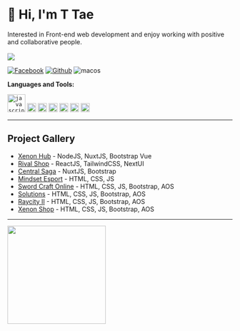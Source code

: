 # 👋 Hi, I'm T Tae
Interested in Front-end web development and enjoy working with positive and collaborative people.
<br><br>
<a href="https://github.com/taetiffy"><img src="https://count.getloli.com/get/@taetiffy?theme=rule34"/></a>

<p>
  <a href="https://www.facebook.com/profile.php?id=100056884506607"><img alt="Facebook" src="https://img.shields.io/badge/facebook-%231877F2.svg?&style=for-the-badge&logo=facebook&logoColor=white"/></a>
  <a href="https://github.com/taetiffy"><img alt="Github" src="https://img.shields.io/badge/GitHub-100000?style=for-the-badge&logo=github&logoColor=white"/></a>
  <img alt="macos" src="https://img.shields.io/badge/mac%20os-000000?style=for-the-badge&logo=apple&logoColor=white"/>
</a>
</p>

<strong>Languages and Tools:</strong>

<code><img src="https://cdn.jsdelivr.net/gh/devicons/devicon/icons/javascript/javascript-original.svg" height="40" alt="javascript logo"  /></code>
<code><img height="20" src="https://raw.githubusercontent.com/yurijserrano/Github-Profile-Readme-Logos/master/frameworks/boostrap.svg"></code>
<code><img height="20" src="https://raw.githubusercontent.com/yurijserrano/Github-Profile-Readme-Logos/master/frameworks/react.svg"></code>
<code><img height="20" src="https://raw.githubusercontent.com/yurijserrano/Github-Profile-Readme-Logos/master/frameworks/vuejs.svg"></code>
<code><img height="20" src="https://raw.githubusercontent.com/yurijserrano/Github-Profile-Readme-Logos/master/programming%20languages/javascript.svg"></code>
<code><img height="20" src="https://raw.githubusercontent.com/yurijserrano/Github-Profile-Readme-Logos/master/others/html.svg"></code>
<code><img height="20" src="https://raw.githubusercontent.com/yurijserrano/Github-Profile-Readme-Logos/master/others/css.svg"></code>

---
## Project Gallery
- [Xenon Hub](https://tiffy-portfolio.vercel.app/img/xenon-hub.gif) - NodeJS, NuxtJS, Bootstrap Vue
- [Rival Shop](https://tiffy-portfolio.vercel.app/img/rival-shop-sm.gif) - ReactJS, TailwindCSS, NextUI
- [Central Saga](https://tiffy-portfolio.vercel.app/img/central-ls-slide.gif) - NuxtJS, Bootstrap
- [Mindset Esport](https://tiffy-portfolio.vercel.app/img/esport.gif) - HTML, CSS, JS
- [Sword Craft Online](https://tiffy-portfolio.vercel.app/img/sao.gif) - HTML, CSS, JS, Bootstrap, AOS
- [Solutions](https://tiffy-portfolio.vercel.app/img/18fix.gif) - HTML, CSS, JS, Bootstrap, AOS
- [Raycity II](https://tiffy-portfolio.vercel.app/img/rc-ii.jpg) - HTML, CSS, JS, Bootstrap, AOS
- [Xenon Shop](https://tiffy-portfolio.vercel.app/img/xenon-shop.gif) - HTML, CSS, JS, Bootstrap, AOS
---

<a href="https://github.com/taetiffy">
  <img height="220" align="center" src="https://github-readme-stats.vercel.app/api?username=taetiffy&bg_color=30,e96443,904e95&title_color=fff&text_color=fff" />
</a>

